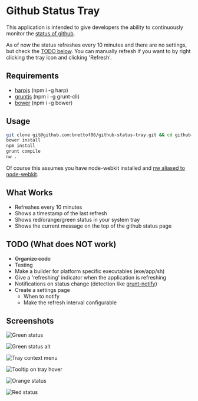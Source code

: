 # Github Status Tray

This application is intended to give developers the ability to continuously monitor the [status of github](http://status.github.com).

As of now the status refreshes every 10 minutes and there are no settings, but check the [TODO below](#todo-what-does-not-work). You can manually refresh if you want to by right clicking the tray icon and clicking 'Refresh'.

## Requirements

- [harpjs][] (npm i -g harp)
- [gruntjs][] (npm i -g grunt-cli)
- [bower][] (npm i -g bower)

## Usage

```bash
git clone git@github.com:brettof86/github-status-tray.git && cd github-status-tray
bower install
npm install
grunt compile
nw .
```

Of course this assumes you have node-webkit installed and [nw aliased to node-webkit][how-to-alias-nw].

## What Works

- Refreshes every 10 minutes
- Shows a timestamp of the last refresh
- Shows red/orange/green status in your system tray
- Shows the current message on the top of the github status page


## TODO (What does NOT work)

- ~~Organize code~~
- Testing
- Make a builder for platform specific executables (exe/app/sh)
- Give a 'refreshing' indicator when the application is refreshing
- Notifications on status change (detection like [grunt-notify](https://github.com/dylang/grunt-notify))
- Create a settings page
  - When to notify
  - Make the refresh interval configurable


## Screenshots

![Green status](https://dl.dropboxusercontent.com/u/8911647/Images/github-status-tray/ss-green.png "Green status")

![Green status alt](https://dl.dropboxusercontent.com/u/8911647/Images/github-status-tray/ss-green-mac.png "Green status Mac")

![Tray context menu](https://dl.dropboxusercontent.com/u/8911647/Images/github-status-tray/ss-context.png "Tray context menu")

![Tooltip on tray hover](https://dl.dropboxusercontent.com/u/8911647/Images/github-status-tray/ss-tooltip.png "Tooltip on tray hover")

![Orange status](https://dl.dropboxusercontent.com/u/8911647/Images/github-status-tray/ss-orange.png "Orange status")

![Red status](https://dl.dropboxusercontent.com/u/8911647/Images/github-status-tray/ss-red.png "Red status")



  [how-to-alias-nw]: https://github.com/rogerwang/node-webkit/wiki/How-to-run-apps 
  [harpjs]: http://harpjs.com/
  [gruntjs]: http://gruntjs.com/
  [bower]: http://bower.io/
